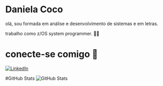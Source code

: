 # Daniela Coco

olá, sou formada em análise e desenvolvimento de sistemas e em letras. 

trabalho como z/OS system programmer. 👩‍💻

# conecte-se comigo 👾
[![LinkedIn](https://img.shields.io/badge/LinkedIn-000?style=for-the-badge&logo=linkedin&logoColor=0E76A8)](https://www.linkedin.com/in/daniela-coco-4974268a//) 

#GitHub Stats 
![GitHub Stats](https://github-readme-stats.vercel.app/api?username=vserion&theme=transparent&bg_color=000&border_color=30A3DC&show_icons=true&icon_color=30A3DC&title_color=E94D5F&text_color=FFF&hide_title=true&hide=stars)